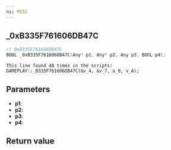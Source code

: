 ```yaml
---
ns: MISC
---
```

## _0xB335F761606DB47C

```c
// 0xB335F761606DB47C
BOOL _0xB335F761606DB47C(Any* p1, Any* p2, Any p3, BOOL p4);
```

```
This line found 48 times in the scripts:  
GAMEPLAY::_B335F761606DB47C(&v_4, &v_7, a_0, v_A);  
```

## Parameters
* **p1**: 
* **p2**: 
* **p3**: 
* **p4**: 

## Return value

